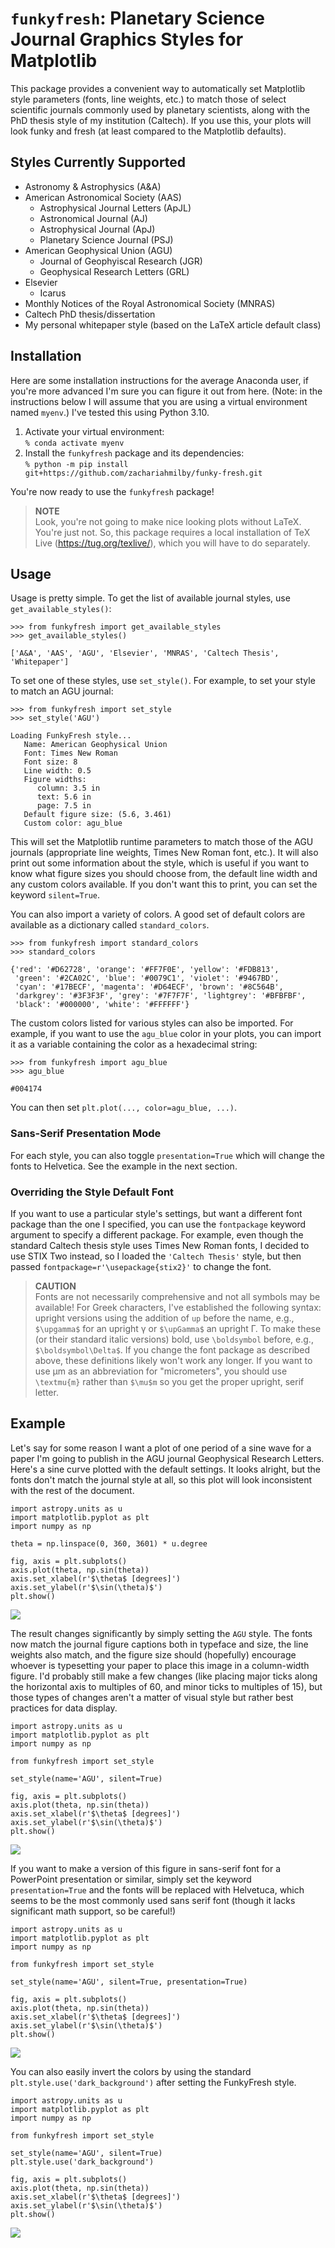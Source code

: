 # `funkyfresh`: Planetary Science Journal Graphics Styles for Matplotlib

This package provides a convenient way to automatically set Matplotlib style 
parameters (fonts, line weights, etc.) to match those of select scientific 
journals commonly used by planetary scientists, along with the PhD thesis style
of my institution (Caltech). If you use this, your plots will look funky and 
fresh (at least compared to the Matplotlib defaults).

## Styles Currently Supported
- Astronomy & Astrophysics (A&A)
- American Astronomical Society (AAS)
  - Astrophysical Journal Letters (ApJL)
  - Astronomical Journal (AJ)
  - Astrophysical Journal (ApJ)
  - Planetary Science Journal (PSJ)
- American Geophysical Union (AGU)
  - Journal of Geophyiscal Research (JGR)
  - Geophysical Research Letters (GRL)
- Elsevier
  - Icarus
- Monthly Notices of the Royal Astronomical Society (MNRAS)
- Caltech PhD thesis/dissertation
- My personal whitepaper style (based on the LaTeX article default class)

## Installation
Here are some installation instructions for the average Anaconda user, if 
you're more advanced I'm sure you can figure it out from here. (Note: in the
instructions below I will assume that you are using a virtual environment named 
`myenv`.) I've tested this using Python 3.10.
1. Activate your virtual environment:<br>
    `% conda activate myenv`
2. Install the `funkyfresh` package and its dependencies:<br>
    `% python -m pip install git+https://github.com/zachariahmilby/funky-fresh.git`

You're now ready to use the `funkyfresh` package!

>**NOTE**<br>
> Look, you're not going to make nice looking plots without LaTeX. You're just 
> not. So, this package requires a local installation of TeX Live 
> (https://tug.org/texlive/), which you will have to do separately.

## Usage
Usage is pretty simple. To get the list of available journal styles, use 
`get_available_styles()`:
```
>>> from funkyfresh import get_available_styles
>>> get_available_styles()

['A&A', 'AAS', 'AGU', 'Elsevier', 'MNRAS', 'Caltech Thesis', 'Whitepaper']
```

To set one of these styles, use `set_style()`. For example, to set your style to match an AGU
journal:
```
>>> from funkyfresh import set_style
>>> set_style('AGU')

Loading FunkyFresh style...
   Name: American Geophysical Union
   Font: Times New Roman
   Font size: 8
   Line width: 0.5
   Figure widths:
      column: 3.5 in
      text: 5.6 in
      page: 7.5 in
   Default figure size: (5.6, 3.461)
   Custom color: agu_blue
```

This will set the Matplotlib runtime parameters to match those of the AGU 
journals (appropriate line weights, Times New Roman font, etc.). It will also 
print out some information about the style, which is useful if you want to know
what figure sizes you should choose from, the default line width and any custom
colors available. If you don't want this to print, you can set the keyword 
`silent=True`.

You can also import a variety of colors. A good set of default colors are 
available as a dictionary called `standard_colors`.
```
>>> from funkyfresh import standard_colors
>>> standard_colors

{'red': '#D62728', 'orange': '#FF7F0E', 'yellow': '#FDB813', 
 'green': '#2CA02C', 'blue': '#0079C1', 'violet': '#9467BD', 
 'cyan': '#17BECF', 'magenta': '#D64ECF', 'brown': '#8C564B', 
 'darkgrey': '#3F3F3F', 'grey': '#7F7F7F', 'lightgrey': '#BFBFBF', 
 'black': '#000000', 'white': '#FFFFFF'}
```
The custom colors listed for various styles can also be imported. For example,
if you want to use the `agu_blue` color in your plots, you can import it as a
variable containing the color as a hexadecimal string:
```
>>> from funkyfresh import agu_blue
>>> agu_blue

#004174
```
You can then set `plt.plot(..., color=agu_blue, ...)`.

### Sans-Serif Presentation Mode
For each style, you can also toggle `presentation=True` which will change the
fonts to Helvetica. See the example in the next section.

### Overriding the Style Default Font
If you want to use a particular style's settings, but want a different font 
package than the one I specified, you can use the `fontpackage` keyword 
argument to specify a different package. For example, even though the standard
Caltech thesis style uses Times New Roman fonts, I decided to use STIX Two 
instead, so I loaded the `'Caltech Thesis'` style, but then passed 
`fontpackage=r'\usepackage{stix2}'` to change the font.

>**CAUTION**<br>
> Fonts are not necessarily comprehensive and not all symbols may be available! 
> For Greek characters, I've established the following syntax: upright versions
> using the addition of `up` before the name, e.g., `$\upgamma$` for an 
> upright γ or `$\upGamma$` an upright Γ. To make these (or their standard 
> italic versions) bold, use `\boldsymbol` before, e.g., `$\boldsymbol\Delta$`.
> If you change the font package as described above, these definitions likely
> won't work any longer. If you want to use μm as an abbreviation for 
> "micrometers", you should use `\textmu{m}` rather than `$\mu$m` so you get 
> the proper upright, serif letter.

## Example
Let's say for some reason I want a plot of one period of a sine wave for a 
paper I'm going to publish in the AGU journal Geophysical Research Letters. 
Here's a sine curve plotted with the default settings. It looks alright, but 
the fonts don't match the journal style at all, so this plot will look 
inconsistent with the rest of the document.
```
import astropy.units as u
import matplotlib.pyplot as plt
import numpy as np

theta = np.linspace(0, 360, 3601) * u.degree

fig, axis = plt.subplots()
axis.plot(theta, np.sin(theta))
axis.set_xlabel(r'$\theta$ [degrees]')
axis.set_ylabel(r'$\sin(\theta)$')
plt.show()
```
![](funkyfresh/anc/matplotlib_default.png)

The result changes significantly by simply setting the `AGU` style. The fonts 
now match the journal figure captions both in typeface and size, the 
line weights also match, and the figure size should (hopefully) encourage 
whoever is typesetting your paper to place this image in a column-width figure. 
I'd probably still make a few changes (like placing major ticks along the 
horizontal axis to multiples of 60, and minor ticks to multiples of 15), but 
those types of changes aren't a matter of visual style but rather best 
practices for data display.
```
import astropy.units as u
import matplotlib.pyplot as plt
import numpy as np

from funkyfresh import set_style

set_style(name='AGU', silent=True)

fig, axis = plt.subplots()
axis.plot(theta, np.sin(theta))
axis.set_xlabel(r'$\theta$ [degrees]')
axis.set_ylabel(r'$\sin(\theta)$')
plt.show()
```
![](funkyfresh/anc/funkyfresh.png)

If you want to make a version of this figure in sans-serif font for a 
PowerPoint presentation or similar, simply set the keyword `presentation=True`
and the fonts will be replaced with Helvetuca, which seems to be the most 
commonly used sans serif font (though it lacks significant math support, so be 
careful!)

```
import astropy.units as u
import matplotlib.pyplot as plt
import numpy as np

from funkyfresh import set_style

set_style(name='AGU', silent=True, presentation=True)

fig, axis = plt.subplots()
axis.plot(theta, np.sin(theta))
axis.set_xlabel(r'$\theta$ [degrees]')
axis.set_ylabel(r'$\sin(\theta)$')
plt.show()
```
![](funkyfresh/anc/funkyfresh_presentation.png)

You can also easily invert the colors by using the standard 
`plt.style.use('dark_background')` after setting the FunkyFresh style.
```
import astropy.units as u
import matplotlib.pyplot as plt
import numpy as np

from funkyfresh import set_style

set_style(name='AGU', silent=True)
plt.style.use('dark_background')

fig, axis = plt.subplots()
axis.plot(theta, np.sin(theta))
axis.set_xlabel(r'$\theta$ [degrees]')
axis.set_ylabel(r'$\sin(\theta)$')
plt.show()
```
![](funkyfresh/anc/funkyfresh_dark.png)

